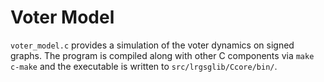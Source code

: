# Voter Model

`voter_model.c` provides a simulation of the voter dynamics on signed
graphs. The program is compiled along with other C components via
`make c-make` and the executable is written to `src/lrgsglib/Ccore/bin/`.
